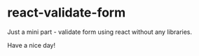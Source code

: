# react-validate-form

Just a mini part - validate form using react without any libraries.

Have a nice day!


